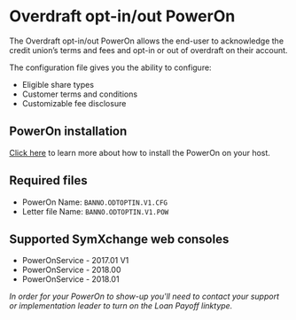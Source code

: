 # Overdraft opt-in/out PowerOn
The Overdraft opt-in/out PowerOn allows the end-user to acknowledge the credit union’s terms and fees and opt-in or out of overdraft on their account. 

The configuration file gives you the ability to configure: 
* Eligible share types
* Customer terms and conditions
* Customizable fee disclosure

## PowerOn installation
[Click here](https://github.com/Banno/banno-powerons) to learn more about how to install the PowerOn on your host. 

## Required files
* PowerOn Name:  `BANNO.ODTOPTIN.V1.CFG`
* Letter file Name:   `BANNO.ODTOPTIN.V1.POW`

## Supported SymXchange web consoles
* PowerOnService - 2017.01 V1
* PowerOnService - 2018.00
* PowerOnService - 2018.01

_In order for your PowerOn to show-up you'll need to contact your support or implementation leader to turn on the Loan Payoff linktype._


